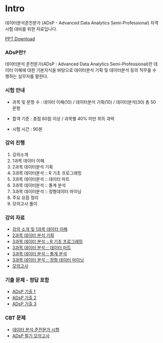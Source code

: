 # Intro

데이터분석준전문가 (ADsP - Advanced Data Analytics Semi-Professional) 자격 시험 대비를 위한 자료입니다.

[PPT Download]()

### ADsP란?
데이터분석 준전문가(ADsP : Advanced Data Analytics Semi-Professional)란 데이터 이해에 대한 기본지식을 바탕으로 데이터분석 기획 및 데이터분석 등의 직무를 수행하는 실무자를 말한다.

### 시험 안내

- 과목 및 문항 수 : 데이터 이해(10) / 데이터분석 기획(10) / 데이터분석(30) 총 50문항

- 합격 기준 : 총점 60점 이상 / 과목별 40% 미만 취득 과락

- 시험 시간 : 90분

### 강의 진행

1. 강의소개
2. 1과목 데이터 이해
3. 2과목 데이터분석 기획
4. 3과목 데이터분석 :: R 기초 프로그래밍
5. 3과목 데이터분석 :: 데이터 마트
5. 3과목 데이터분석 :: 통계 분석
6. 3과목 데이터분석 :: 정형데이터 마이닝
7. 주요 요점 정리
8. 모의고사 풀이

### 강의 자료

- [강의 소개 및 1과목 데이터 이해](./ADsP_2025_seowon_1.pptx)
- [2과목 데이터 분석 기획](./ADsP_2025_seowon_2.pptx)
- [3과목 데이터 분석 :: R 기초 프로그래밍](./ADsP_2025_seowon_3_R.pptx)
- [3과목 데이터 분석 :: 데이터 마트](./ADsP_2025_seowon_3_DataMart.pptx)
- [3과목 데이터 분석 :: 통계 분석](./ADsP_2025_seowon_3_Statistics.pptx)
- [3과목 데이터 분석 :: 정형 데이터 마이닝](./ADsP_2025_seowon_3_Structured.pptx)
- [모의고사](./ADsP_2025_seowon_test.pptx)

### 기출 문제 - 정답 포함

- [ADsP 기출 1](./ADsP_test_1.pdf)
- [ADsP 기출 2](./ADsP_test_2.pdf)
- [ADsP 기출 3](./ADsP_test_3.pdf)

### CBT 문제

- [데이터 분석 준전문가 시험](https://newbt.kr/%EC%8B%9C%ED%97%98/%EB%8D%B0%EC%9D%B4%ED%84%B0%EB%B6%84%EC%84%9D%20%EC%A4%80%EC%A0%84%EB%AC%B8%EA%B0%80)
- [ADsP 필기 모의고사](https://cbt.youngjin.com/exam/index.php?no=80)
